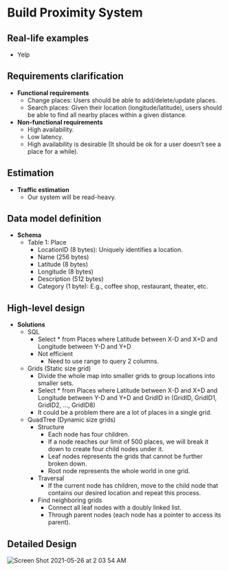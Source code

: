 # Build Proximity System

## Real-life examples
- Yelp

## Requirements clarification
- **Functional requirements**
   - Change places: Users should be able to add/delete/update places.
   - Search places: Given their location (longitude/latitude), users should be able to find all nearby places within a given distance.
- **Non-functional requirements**
   - High availability.
   - Low latency.
   - High availability is desirable (It should be ok for a user doesn’t see a place for a while).

## Estimation
- **Traffic estimation**
   - Our system will be read-heavy.

## Data model definition
- **Schema**
   - Table 1: Place
      - LocationID (8 bytes): Uniquely identifies a location.
      - Name (256 bytes)
      - Latitude (8 bytes)
      - Longitude (8 bytes)
      - Description (512 bytes)
      - Category (1 byte): E.g., coffee shop, restaurant, theater, etc.
  
## High-level design
- **Solutions**
   - SQL
      - Select * from Places where Latitude between X-D and X+D and Longitude between Y-D and Y+D
      - Not efficient
         - Need to use range to query 2 columns.
   - Grids (Static size grid)
      - Divide the whole map into smaller grids to group locations into smaller sets.
      - Select * from Places where Latitude between X-D and X+D and Longitude between Y-D and Y+D and GridID in (GridID, GridID1, GridID2, ..., GridID8)
      - It could be a problem there are a lot of places in a single grid.
   - QuadTree (Dynamic size grids)
      - Structure
         - Each node has four children.
         - If a node reaches our limit of 500 places, we will break it down to create four child nodes under it.
         - Leaf nodes represents the grids that cannot be further broken down.
         - Root node represents the whole world in one grid.
      - Traversal
         - If the current node has children, move to the child node that contains our desired location and repeat this process.
      - Find neighboring grids
         - Connect all leaf nodes with a doubly linked list.
         - Through parent nodes (each node has a pointer to access its parent).

## Detailed Design
![Screen Shot 2021-05-26 at 2 03 54 AM](https://user-images.githubusercontent.com/8989447/119624692-a4251500-bdc6-11eb-8df9-05a8096caad6.png)
